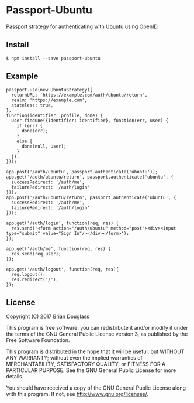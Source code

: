 # Passport-Ubuntu #

[Passport](http://passportjs.org/) strategy for authenticating with [Ubuntu](https://login.ubuntu.com/) using OpenID.

## Install ##

`$ npm install --save passport-ubuntu`

## Example ##

    passport.use(new UbuntuStrategy({
      returnURL: 'https://example.com/auth/ubuntu/return',
      realm: 'https://example.com',
      stateless: true,
    },
    function(identifier, profile, done) {
      User.findOne({identifier: identifier}, function(err, user) {
        if (err) {
          done(err);
        }
        else {
          done(null, user);
        }
      });
    }));

    app.post('/auth/ubuntu', passport.authenticate('ubuntu'));
    app.get('/auth/ubuntu/return', passport.authenticate('ubuntu', {
      successRedirect: '/auth/me',
      failureRedirect: '/auth/login'
    }));
    app.post('/auth/ubuntu/return', passport.authenticate('ubuntu', {
      successRedirect: '/auth/me',
      failureRedirect: '/auth/login'
    }));

    app.get('/auth/login', function(req, res) {
      res.send('<form action="/auth/ubuntu" method="post"><div><input type="submit" value="Sign In"/></div></form>');
    });

    app.get('/auth/me', function(req, res) {
      res.send(req.user);
    });

    app.get('/auth/logout', function(req, res){
      req.logout();
      res.redirect('/');
    });

## License ##

Copyright (C) 2017 [Brian Douglass](http://bhdouglass.com/)

This program is free software: you can redistribute it and/or modify it under the terms of the GNU General Public License version 3, as published
by the Free Software Foundation.

This program is distributed in the hope that it will be useful, but WITHOUT ANY WARRANTY; without even the implied warranties of MERCHANTABILITY, SATISFACTORY QUALITY, or FITNESS FOR A PARTICULAR PURPOSE.  See the GNU General Public License for more details.

You should have received a copy of the GNU General Public License along with this program.  If not, see <http://www.gnu.org/licenses/>.
